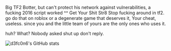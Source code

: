 Big TF2 Botter, but can't protect his network against vulnerabilities, a fucking 2016 script worked ^^ 
Get
Your
Shit
Str8
Stop fucking around in tf2. go do that on roblox or a degenerate game that deserves it,
Your cheat, useless. since you and the little team of yours are the only ones who uses it.

huh? What? Nobody asked shut up don't reply.


![d3fc0n6's GitHub stats](https://github-readme-stats.vercel.app/api?username=d3fc0n6&count_private=true&show_icons=true&theme=dark)
